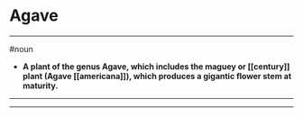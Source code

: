 # Agave
---
#noun
- **A plant of the genus Agave, which includes the maguey or [[century]] plant (Agave [[americana]]), which produces a gigantic flower stem at maturity.**
---
---
